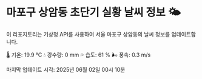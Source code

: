 
# 마포구 상암동 초단기 실황 날씨 정보 🌤️

이 리포지토리는 기상청 API를 사용하여 서울 마포구 상암동의 날씨 정보를 업데이트합니다. 

🌡️ 기온: 19.9 ℃
💧 강수량: 0 mm
💦 습도: 61 %
🌬️ 풍속: 0.3 m/s

마지막 업데이트 시각: 2025년 06월 02일 00시 10분    
